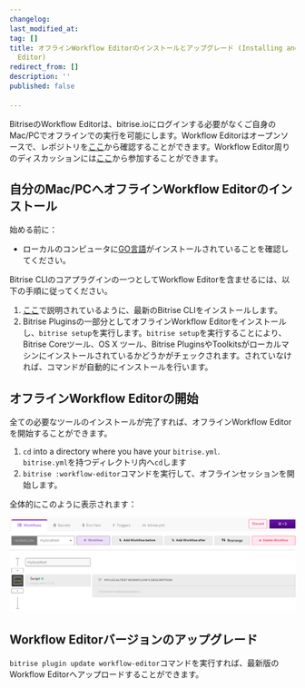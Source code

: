 ```yaml
---
changelog:
last_modified_at:
tag: []
title: オフラインWorkflow Editorのインストールとアップグレード (Installing and upgrading the offline Workflow
  Editor)
redirect_from: []
description: ''
published: false

---
```

BitriseのWorkflow Editorは、bitrise.ioにログインする必要がなくご自身のMac/PCでオフラインでの実行を可能にします。Workflow Editorはオープンソースで、レポジトリを[ここ](https://github.com/bitrise-io/bitrise-workflow-editor)から確認することができます。Workflow Editor周りのディスカッションには[ここ](https://discuss.bitrise.io/t/workflow-editor-v2-open-source-offline-workflow-editor/39)から参加することができます。

## 自分のMac/PCへオフラインWorkflow Editorのインストール

始める前に：

* ローカルのコンピュータに[GO言語](https://golang.org/)がインストールされていることを確認してください。

Bitrise CLIのコアプラグインの一つとしてWorkflow Editorを含ませるには、以下の手順に従ってください。

1. [ここ](/jp/bitrise-cli/installation/)で説明されているように、最新のBitrise CLIをインストールします。
2. Bitrise Pluginsの一部分としてオフラインWorkflow Editorをインストールし、`bitrise setup`を実行します。`bitrise setup`を実行することにより、Bitrise Coreツール、OS X ツール、Bitrise PluginsやToolkitsがローカルマシンにインストールされているかどうかがチェックされます。されていなければ、コマンドが自動的にインストールを行います。

## オフラインWorkflow Editorの開始

全ての必要なツールのインストールが完了すれば、オフラインWorkflow Editorを開始することができます。

1. `cd` into a directory where you have your `bitrise.yml`.  
   `bitrise.yml`を持つディレクトリ内へ`cd`します
2. `bitrise :workflow-editor`コマンドを実行して、オフラインセッションを開始します。

全体的にこのように表示されます：

![](/img/offline-workflow-editor.png)

## Workflow Editorバージョンのアップグレード

`bitrise plugin update workflow-editor`コマンドを実行すれば、最新版のWorkflow Editorへアップロードすることができます。
